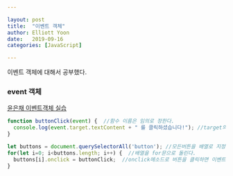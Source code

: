 ```yaml
---

layout: post
title:  "이벤트 객체"
author: Elliott Yoon
date:   2019-09-16
categories: [JavaScript]

---
```


  

이벤트 객체에 대해서 공부했다.



### event 객체

[윤은채 이벤트객체 실습](https://codepen.io/elliottyoon7/pen/XWrBYWG)

```js
function buttonClick(event) {  //함수 이름은 임의로 정한다.
  console.log(event.target.textContent + " 를 클릭하셨습니다!"); //target의 textContent를 가져온다.
}

let buttons = document.querySelectorAll('button'); //모든버튼을 배열로 지정해준다.
for(let i=0; i<buttons.length; i++) {  //배열을 for문으로 돌린다.
  buttons[i].onclick = buttonClick;  //onclick메소드로 버튼을 클릭하면 이벤트함수가 실행된다.
}
```

  